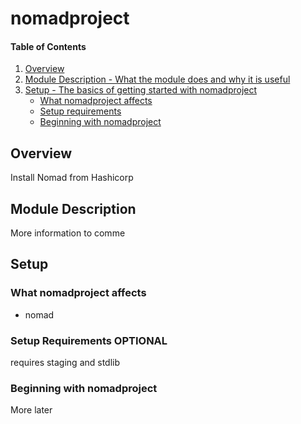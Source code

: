 # nomadproject

#### Table of Contents

1. [Overview](#overview)
2. [Module Description - What the module does and why it is useful](#module-description)
3. [Setup - The basics of getting started with nomadproject](#setup)
    * [What nomadproject affects](#what-nomadproject-affects)
    * [Setup requirements](#setup-requirements)
    * [Beginning with nomadproject](#beginning-with-nomadproject)

## Overview

Install Nomad from Hashicorp

## Module Description

More information to comme

## Setup

### What nomadproject affects

* nomad

### Setup Requirements **OPTIONAL**

requires staging and stdlib 

### Beginning with nomadproject


More later

